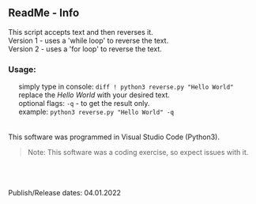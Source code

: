## ReadMe - Info

This script accepts text and then reverses it.  
Version 1 - uses a 'while loop' to reverse the text.  
Version 2 - uses a 'for loop' to reverse the text.
<br />
### Usage:
   simply type in console: ```diff ! python3 reverse.py "Hello World"```<br />
   replace the *Hello World* with your desired text.<br />
   optional flags: `-q` -  to get the result only.<br />
   example: ```python3 reverse.py "Hello World" -q```<br />
<br />
<br />
This software was programmed in Visual Studio Code (Python3).
> Note: This software was a coding exercise, so expect issues with it.
<br />
<br />
<br />
Publish/Release dates: 04.01.2022
